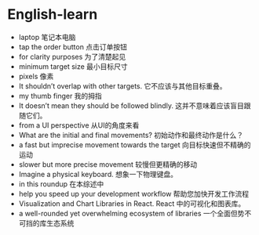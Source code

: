 # English-learn
- laptop 笔记本电脑
-  tap the order button 点击订单按钮
-  for clarity purposes 为了清楚起见
-  minimum target size 最小目标尺寸
-  pixels 像素
-  It shouldn’t overlap with other targets. 它不应该与其他目标重叠。
-  my thumb finger 我的拇指
-  It doesn’t mean they should be followed blindly. 这并不意味着应该盲目跟随它们。
-  from a UI perspective 从UI的角度来看
-  What are the initial and final movements? 初始动作和最终动作是什么？
-  a fast but imprecise movement towards the target 向目标快速但不精确的运动
-  slower but more precise movement 较慢但更精确的移动
-  Imagine a physical keyboard. 想象一下物理键盘。
-  in this roundup 在本综述中
-  help you speed up your development workflow 帮助您加快开发工作流程
-  Visualization and Chart Libraries in React. React 中的可视化和图表库。
-  a well-rounded yet overwhelming ecosystem of libraries 一个全面但势不可挡的库生态系统
